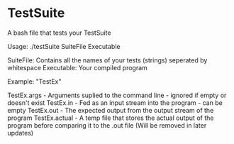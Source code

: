 # TestSuite
A bash file that tests your TestSuite

Usage: ./testSuite SuiteFile Executable

SuiteFile: Contains all the names of your tests (strings) seperated by whitespace
Executable: Your compiled program

Example: "TestEx"

TestEx.args - Arguments suplied to the command line - ignored if empty or doesn't exist
TestEx.in - Fed as an input stream into the program - can be empty
TestEx.out - The expected output from the output stream of the program
TestEx.actual - A temp file that stores the actual output of the program before comparing it to the .out file (Will be removed in later updates)

